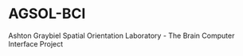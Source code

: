 AGSOL-BCI
=========

Ashton Graybiel Spatial Orientation Laboratory - The Brain Computer Interface Project
